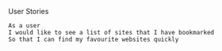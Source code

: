 User Stories

```
As a user
I would like to see a list of sites that I have bookmarked
So that I can find my favourite websites quickly
```

